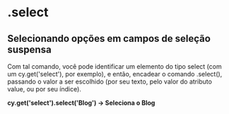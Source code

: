 # .select
## Selecionando opções em campos de seleção suspensa


Com tal comando, você pode identificar um elemento do tipo select (com um cy.get('select'), por exemplo), e então, encadear o comando .select(), passando o valor a ser escolhido (por seu texto, pelo valor do atributo value, ou por seu índice).


**cy.get('select').select('Blog') -> Seleciona o Blog**